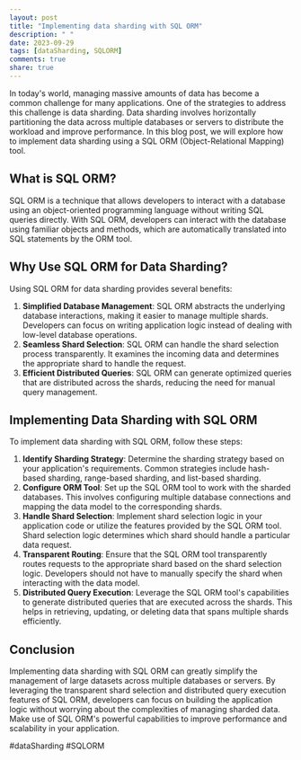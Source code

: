 ```yaml
---
layout: post
title: "Implementing data sharding with SQL ORM"
description: " "
date: 2023-09-29
tags: [dataSharding, SQLORM]
comments: true
share: true
---
```


In today's world, managing massive amounts of data has become a common challenge for many applications. One of the strategies to address this challenge is data sharding. Data sharding involves horizontally partitioning the data across multiple databases or servers to distribute the workload and improve performance. In this blog post, we will explore how to implement data sharding using a SQL ORM (Object-Relational Mapping) tool.

## What is SQL ORM?

SQL ORM is a technique that allows developers to interact with a database using an object-oriented programming language without writing SQL queries directly. With SQL ORM, developers can interact with the database using familiar objects and methods, which are automatically translated into SQL statements by the ORM tool.

## Why Use SQL ORM for Data Sharding?

Using SQL ORM for data sharding provides several benefits:

1. **Simplified Database Management**: SQL ORM abstracts the underlying database interactions, making it easier to manage multiple shards. Developers can focus on writing application logic instead of dealing with low-level database operations.
2. **Seamless Shard Selection**: SQL ORM can handle the shard selection process transparently. It examines the incoming data and determines the appropriate shard to handle the request.
3. **Efficient Distributed Queries**: SQL ORM can generate optimized queries that are distributed across the shards, reducing the need for manual query management.

## Implementing Data Sharding with SQL ORM

To implement data sharding with SQL ORM, follow these steps:

1. **Identify Sharding Strategy**: Determine the sharding strategy based on your application's requirements. Common strategies include hash-based sharding, range-based sharding, and list-based sharding.
2. **Configure ORM Tool**: Set up the SQL ORM tool to work with the sharded databases. This involves configuring multiple database connections and mapping the data model to the corresponding shards.
3. **Handle Shard Selection**: Implement shard selection logic in your application code or utilize the features provided by the SQL ORM tool. Shard selection logic determines which shard should handle a particular data request.
4. **Transparent Routing**: Ensure that the SQL ORM tool transparently routes requests to the appropriate shard based on the shard selection logic. Developers should not have to manually specify the shard when interacting with the data model.
5. **Distributed Query Execution**: Leverage the SQL ORM tool's capabilities to generate distributed queries that are executed across the shards. This helps in retrieving, updating, or deleting data that spans multiple shards efficiently.

## Conclusion

Implementing data sharding with SQL ORM can greatly simplify the management of large datasets across multiple databases or servers. By leveraging the transparent shard selection and distributed query execution features of SQL ORM, developers can focus on building the application logic without worrying about the complexities of managing sharded data. Make use of SQL ORM's powerful capabilities to improve performance and scalability in your application.

#dataSharding #SQLORM